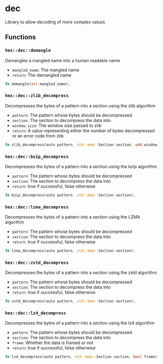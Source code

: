 # dec
Library to allow decoding of more complex values


## Functions

### `hex::dec::demangle`

Demangles a mangled name into a human readable name
- `mangled_name`: The mangled name
- `return`: The demangled name


```rust
fn demangle(str mangled_name);
```

### `hex::dec::zlib_decompress`

Decompresses the bytes of a pattern into a section using the zlib algorithm
- `pattern`: The pattern whose bytes should be decompressed
- `section`: The section to decompress the data into
- `window_size`: The window size passed to zlib
- `return`: A value representing either the number of bytes decompressed or an error code from zlib


```rust
fn zlib_decompress(auto pattern, std::mem::Section section, u64 window_size);
```

### `hex::dec::bzip_decompress`

Decompresses the bytes of a pattern into a section using the bzip algorithm
- `pattern`: The pattern whose bytes should be decompressed
- `section`: The section to decompress the data into
- `return`: true if successful, false otherwise


```rust
fn bzip_decompress(auto pattern, std::mem::Section section);
```

### `hex::dec::lzma_decompress`

Decompresses the bytes of a pattern into a section using the LZMA algorithm
- `pattern`: The pattern whose bytes should be decompressed
- `section`: The section to decompress the data into
- `return`: true if successful, false otherwise


```rust
fn lzma_decompress(auto pattern, std::mem::Section section);
```

### `hex::dec::zstd_decompress`

Decompresses the bytes of a pattern into a section using the zstd algorithm
- `pattern`: The pattern whose bytes should be decompressed
- `section`: The section to decompress the data into
- `return`: true if successful, false otherwise


```rust
fn zstd_decompress(auto pattern, std::mem::Section section);
```

### `hex::dec::lz4_decompress`

Decompresses the bytes of a pattern into a section using the lz4 algorithm
- `pattern`: The pattern whose bytes should be decompressed
- `section`: The section to decompress the data into
- `frame`: Whether the data is framed or not
- `return`: true if successful, false otherwise


```rust
fn lz4_decompress(auto pattern, std::mem::Section section, bool frame);
```

